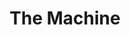 ---
pid: CH239
title: The Machine
location_transcription: Broad - Gtown - Erie
zipcode: '19147'
outside_phl: 
neighborhood: Queen Village,Bella Vista,Pennsport,Italian Market
age: '48'
age_range: 40-49
instagram: 
image_file_name: CH_239.jpg
proposal_transcription: |-
  What made the city as it is (in a certain sense)?
  Machines - invented, sourced, built here the machine that produced jobs, wealth, pollution, injuries, death, imagination, the future... That structured lives, produced time schedules, created speed, exhausted + enlivened human spirit.
topic: Industrial,Technology
topic_summary: 0, 0
type: Other No Form
keywords_other: 
credit: 
image_labels: 
twitter: nathanielpopkin
facebook: 
permalink: "/monuments/ch239/"
layout: item-page
---